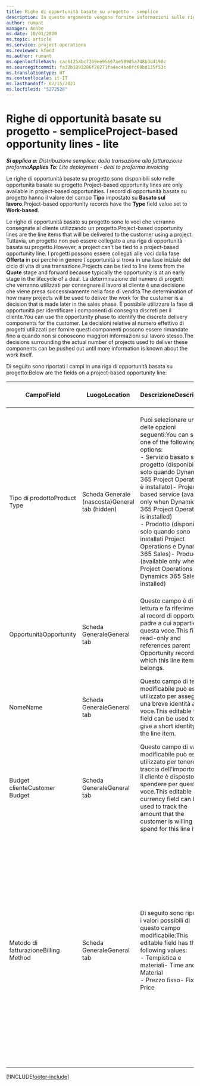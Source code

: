 ```yaml
---
title: Righe di opportunità basate su progetto - semplice
description: In questo argomento vengono fornite informazioni sulle righe di opportunità basate su progetto. (Pro)
author: rumant
manager: Annbe
ms.date: 10/01/2020
ms.topic: article
ms.service: project-operations
ms.reviewer: kfend
ms.author: rumant
ms.openlocfilehash: cac6125abc7269ee95667ae589d5a748b3d4190c
ms.sourcegitcommit: fa32b1893286f20271fa4ec4be8fc68bd135f53c
ms.translationtype: HT
ms.contentlocale: it-IT
ms.lasthandoff: 02/15/2021
ms.locfileid: "5272528"
---
```

# <a name="project-based-opportunity-lines---lite"></a><span data-ttu-id="f1150-104">Righe di opportunità basate su progetto - semplice</span><span class="sxs-lookup"><span data-stu-id="f1150-104">Project-based opportunity lines - lite</span></span>

<span data-ttu-id="f1150-105">_**Si applica a:** Distribuzione semplice: dalla transazione alla fatturazione proforma_</span><span class="sxs-lookup"><span data-stu-id="f1150-105">_**Applies To:** Lite deployment - deal to proforma invoicing_</span></span>

<span data-ttu-id="f1150-106">Le righe di opportunità basate su progetto sono disponibili solo nelle opportunità basate su progetto.</span><span class="sxs-lookup"><span data-stu-id="f1150-106">Project-based opportunity lines are only available in project-based opportunities.</span></span> <span data-ttu-id="f1150-107">I record di opportunità basate su progetto hanno il valore del campo **Tipo** impostato su **Basato sul lavoro**.</span><span class="sxs-lookup"><span data-stu-id="f1150-107">Project-based opportunity records have the **Type** field value set to **Work-based**.</span></span>

<span data-ttu-id="f1150-108">Le righe di opportunità basate su progetto sono le voci che verranno consegnate al cliente utilizzando un progetto.</span><span class="sxs-lookup"><span data-stu-id="f1150-108">Project-based opportunity lines are the line items that will be delivered to the customer using a project.</span></span> <span data-ttu-id="f1150-109">Tuttavia, un progetto non può essere collegato a una riga di opportunità basata su progetto.</span><span class="sxs-lookup"><span data-stu-id="f1150-109">However, a project can't be tied to a project-based opportunity line.</span></span> <span data-ttu-id="f1150-110">I progetti possono essere collegati alle voci dalla fase **Offerta** in poi perché in genere l'opportunità si trova in una fase iniziale del ciclo di vita di una transazione.</span><span class="sxs-lookup"><span data-stu-id="f1150-110">Projects can be tied to line items from the **Quote** stage and forward because typically the opportunity is at an early stage in the lifecycle of a deal.</span></span> <span data-ttu-id="f1150-111">La determinazione del numero di progetti che verranno utilizzati per consegnare il lavoro al cliente è una decisione che viene presa successivamente nella fase di vendita.</span><span class="sxs-lookup"><span data-stu-id="f1150-111">The determination of how many projects will be used to deliver the work for the customer is a decision that is made later in the sales phase.</span></span> <span data-ttu-id="f1150-112">È possibile utilizzare la fase di opportunità per identificare i componenti di consegna discreti per il cliente.</span><span class="sxs-lookup"><span data-stu-id="f1150-112">You can use the opportunity phase to identify the discrete delivery components for the customer.</span></span> <span data-ttu-id="f1150-113">Le decisioni relative al numero effettivo di progetti utilizzati per fornire questi componenti possono essere rimandate fino a quando non si conoscono maggiori informazioni sul lavoro stesso.</span><span class="sxs-lookup"><span data-stu-id="f1150-113">The decisions surrounding the actual number of projects used to deliver these components can be pushed out until more information is known about the work itself.</span></span>

<span data-ttu-id="f1150-114">Di seguito sono riportati i campi in una riga di opportunità basata su progetto:</span><span class="sxs-lookup"><span data-stu-id="f1150-114">Below are the fields on a project-based opportunity line:</span></span>

| <span data-ttu-id="f1150-115">**Campo**</span><span class="sxs-lookup"><span data-stu-id="f1150-115">**Field**</span></span> | <span data-ttu-id="f1150-116">**Luogo**</span><span class="sxs-lookup"><span data-stu-id="f1150-116">**Location**</span></span> | <span data-ttu-id="f1150-117">**Descrizione**</span><span class="sxs-lookup"><span data-stu-id="f1150-117">**Description**</span></span> | <span data-ttu-id="f1150-118">**Impatto downstream**</span><span class="sxs-lookup"><span data-stu-id="f1150-118">**Downstream impact**</span></span> |
| --- | --- | --- | --- |
| <span data-ttu-id="f1150-119">Tipo di prodotto</span><span class="sxs-lookup"><span data-stu-id="f1150-119">Product Type</span></span> | <span data-ttu-id="f1150-120">Scheda Generale (nascosta)</span><span class="sxs-lookup"><span data-stu-id="f1150-120">General tab (hidden)</span></span> | <span data-ttu-id="f1150-121">Puoi selezionare una delle opzioni seguenti:</span><span class="sxs-lookup"><span data-stu-id="f1150-121">You can select one of the following options:</span></span></br><span data-ttu-id="f1150-122">- Servizio basato su progetto (disponibile solo quando Dynamics 365 Project Operations è installato)</span><span class="sxs-lookup"><span data-stu-id="f1150-122">- Project-based service (available only when Dynamics 365 Project Operations is installed)</span></span></br><span data-ttu-id="f1150-123">- Prodotto (disponibile solo quando sono installati Project Operations e Dynamics 365 Sales)</span><span class="sxs-lookup"><span data-stu-id="f1150-123">- Product (available only when Project Operations and Dynamics 365 Sales are installed)</span></span> | <span data-ttu-id="f1150-124">Il valore di questo campo è impostato su **Servizio basato sul progetto** quando si crea una riga di opportunità basata su progetto dalla griglia delle righe basate su progetto nell'opportunità.</span><span class="sxs-lookup"><span data-stu-id="f1150-124">The value of this field is set to **Project-based service** when you create a project-based opportunity line from the project-based lines grid on the Opportunity.</span></span> <br> <span data-ttu-id="f1150-125">Se modifichi o sostituisci questo valore, la funzionalità del progetto non sarà abilitata sulle voci basate su progetto.</span><span class="sxs-lookup"><span data-stu-id="f1150-125">If you change or override this value, the project functionality won't be enabled on your project-based line items.</span></span> |
| <span data-ttu-id="f1150-126">Opportunità</span><span class="sxs-lookup"><span data-stu-id="f1150-126">Opportunity</span></span> | <span data-ttu-id="f1150-127">Scheda Generale</span><span class="sxs-lookup"><span data-stu-id="f1150-127">General tab</span></span> | <span data-ttu-id="f1150-128">Questo campo è di sola lettura e fa riferimento al record di opportunità padre a cui appartiene questa voce.</span><span class="sxs-lookup"><span data-stu-id="f1150-128">This field is read-only and references parent Opportunity record to which this line item belongs.</span></span> | <span data-ttu-id="f1150-129">Non vi è alcun impatto downstream da questo campo.</span><span class="sxs-lookup"><span data-stu-id="f1150-129">There is no downstream impact from this field.</span></span> |
| <span data-ttu-id="f1150-130">Nome</span><span class="sxs-lookup"><span data-stu-id="f1150-130">Name</span></span> | <span data-ttu-id="f1150-131">Scheda Generale</span><span class="sxs-lookup"><span data-stu-id="f1150-131">General tab</span></span> | <span data-ttu-id="f1150-132">Questo campo di testo modificabile può essere utilizzato per assegnare una breve identità alla voce.</span><span class="sxs-lookup"><span data-stu-id="f1150-132">This editable text field can be used to give a short identity to the line item.</span></span> | <span data-ttu-id="f1150-133">Questo valore viene riportato nella riga dell'offerta quando si crea un'offerta da questa opportunità.</span><span class="sxs-lookup"><span data-stu-id="f1150-133">This value is carried over to the quote line when you create a quote from this opportunity.</span></span> |
| <span data-ttu-id="f1150-134">Budget cliente</span><span class="sxs-lookup"><span data-stu-id="f1150-134">Customer Budget</span></span> | <span data-ttu-id="f1150-135">Scheda Generale</span><span class="sxs-lookup"><span data-stu-id="f1150-135">General tab</span></span> | <span data-ttu-id="f1150-136">Questo campo di valuta modificabile può essere utilizzato per tenere traccia dell'importo che il cliente è disposto a spendere per questa voce.</span><span class="sxs-lookup"><span data-stu-id="f1150-136">This editable currency field can be used to track the amount that the customer is willing to spend for this line item.</span></span> | <span data-ttu-id="f1150-137">Questo valore viene riportato nel campo corrispondente della riga dell'offerta quando si crea un'offerta da questa opportunità.</span><span class="sxs-lookup"><span data-stu-id="f1150-137">This value is carried over to the corresponding field on the quote line when you create a quote from this opportunity.</span></span> |
| <span data-ttu-id="f1150-138">Metodo di fatturazione</span><span class="sxs-lookup"><span data-stu-id="f1150-138">Billing Method</span></span> | <span data-ttu-id="f1150-139">Scheda Generale</span><span class="sxs-lookup"><span data-stu-id="f1150-139">General tab</span></span> | <span data-ttu-id="f1150-140">Di seguito sono riportati i valori possibili di questo campo modificabile:</span><span class="sxs-lookup"><span data-stu-id="f1150-140">This editable field has the following values:</span></span></br><span data-ttu-id="f1150-141">- Tempistica e materiali</span><span class="sxs-lookup"><span data-stu-id="f1150-141">- Time and Material</span></span></br><span data-ttu-id="f1150-142">- Prezzo fisso</span><span class="sxs-lookup"><span data-stu-id="f1150-142">- Fixed Price</span></span> | <span data-ttu-id="f1150-143">Questo valore viene riportato nel campo corrispondente della riga dell'offerta quando si crea un'offerta da questa opportunità.</span><span class="sxs-lookup"><span data-stu-id="f1150-143">This value is carried over to the corresponding field on the quote line when you create a quote from this opportunity.</span></span> <span data-ttu-id="f1150-144">Dopo aver creato la riga dell'offerta, il campo è bloccato e non può essere modificato.</span><span class="sxs-lookup"><span data-stu-id="f1150-144">After the quote line is created, the field is locked and can't be changed.</span></span> <span data-ttu-id="f1150-145">Assegna un valore a questo campo nel modo più accurato possibile.</span><span class="sxs-lookup"><span data-stu-id="f1150-145">Assign this field value as accurately as possible.</span></span> <span data-ttu-id="f1150-146">Se è necessario modificare il valore di questo campo nella riga dell'offerta, elimina e ricrea la riga dell'offerta.</span><span class="sxs-lookup"><span data-stu-id="f1150-146">If you need to change the value of this field on the quote line, delete and re-create the quote line.</span></span> |


[!INCLUDE[footer-include](../../includes/footer-banner.md)]